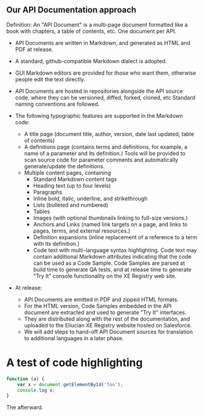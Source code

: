 Our API Documentation approach
------------------------------

Definition: An "API Document" is a multi-page document formatted like a book with chapters, a table of contents, etc. One document per API.

* API Documents are written in Markdown, and generated as HTML and PDF at release.
* A standard, github-compatible Markdown dialect is adopted.
* GUI Markdown editors are provided for those who want them, otherwise people edit the text directly.
* API Documents are hosted in repositories alongside the API source code, where they can be versioned, diffed, forked, cloned, etc.Standard naming conventions are followed.

* The following typographic features are supported in the Markdown code:
	* A title page (document title, author, version, date last updated, table of contents) 
	* A definitions page (contains terms and definitions, for example, a name of a parameter and its definition.) Tools will be provided to scan source code for parameter comments and automatically generate/update the definitions.
	* Multiple content pages, containing
		* Standard Markdown content tags
		* Heading text (up to four levels)
		* Paragraphs
		* Inline bold, italic, underline, and strikethrough 
		* Lists (bulleted and numbered)
		* Tables
		* Images (with optional thumbnails linking to full-size versions.)
		* Anchors and Links (named link targets on a page, and links to pages, terms, and external resources.)
		* Definition expansions (inline replacement of a reference to a term with its definition.)
		* Code text with multi-language syntax highlighting. Code text may contain additional Markdown attributes indicating that the code can be used as a Code Sample. Code Samples are parsed at build time to generate QA tests, and at release time to generate "Try It" console functionality on the XE Registry web site.

* At release: 
	* API Documents are emitted in PDF and zipped HTML formats. 
	* For the HTML version, Code Samples embedded in the API document are extracted and used to generate "Try It" interfaces.
	* They are distributed along with the rest of the documentation, and uploaded to the Ellucian XE Registry website hosted on Salesforce. 
	* We will add steps to hand-off API Document sources for translation to additional languages in a later phase.

A test of code highlighting
==================

```javascript
function (a) {
	var x = document.getElementById('foo');
	console.log x;
}
````

The afterward.
